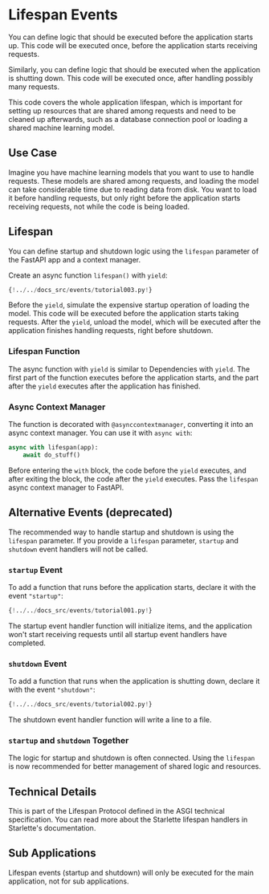 # Lifespan Events

You can define logic that should be executed before the application starts up. This code will be executed once, before the application starts receiving requests.

Similarly, you can define logic that should be executed when the application is shutting down. This code will be executed once, after handling possibly many requests.

This code covers the whole application lifespan, which is important for setting up resources that are shared among requests and need to be cleaned up afterwards, such as a database connection pool or loading a shared machine learning model.

## Use Case

Imagine you have machine learning models that you want to use to handle requests. These models are shared among requests, and loading the model can take considerable time due to reading data from disk. You want to load it before handling requests, but only right before the application starts receiving requests, not while the code is being loaded.

## Lifespan

You can define startup and shutdown logic using the `lifespan` parameter of the FastAPI app and a context manager.

Create an async function `lifespan()` with `yield`:

```Python
{!../../docs_src/events/tutorial003.py!}
```

Before the `yield`, simulate the expensive startup operation of loading the model. This code will be executed before the application starts taking requests. After the `yield`, unload the model, which will be executed after the application finishes handling requests, right before shutdown.

### Lifespan Function

The async function with `yield` is similar to Dependencies with `yield`. The first part of the function executes before the application starts, and the part after the `yield` executes after the application has finished.

### Async Context Manager

The function is decorated with `@asynccontextmanager`, converting it into an async context manager. You can use it with `async with`:

```Python
async with lifespan(app):
    await do_stuff()
```

Before entering the `with` block, the code before the `yield` executes, and after exiting the block, the code after the `yield` executes. Pass the `lifespan` async context manager to FastAPI.

## Alternative Events (deprecated)

The recommended way to handle startup and shutdown is using the `lifespan` parameter. If you provide a `lifespan` parameter, `startup` and `shutdown` event handlers will not be called.

### `startup` Event

To add a function that runs before the application starts, declare it with the event `"startup"`:

```Python
{!../../docs_src/events/tutorial001.py!}
```

The startup event handler function will initialize items, and the application won't start receiving requests until all startup event handlers have completed.

### `shutdown` Event

To add a function that runs when the application is shutting down, declare it with the event `"shutdown"`:

```Python
{!../../docs_src/events/tutorial002.py!}
```

The shutdown event handler function will write a line to a file.

### `startup` and `shutdown` Together

The logic for startup and shutdown is often connected. Using the `lifespan` is now recommended for better management of shared logic and resources.

## Technical Details

This is part of the Lifespan Protocol defined in the ASGI technical specification. You can read more about the Starlette lifespan handlers in Starlette's documentation.

## Sub Applications

Lifespan events (startup and shutdown) will only be executed for the main application, not for sub applications.